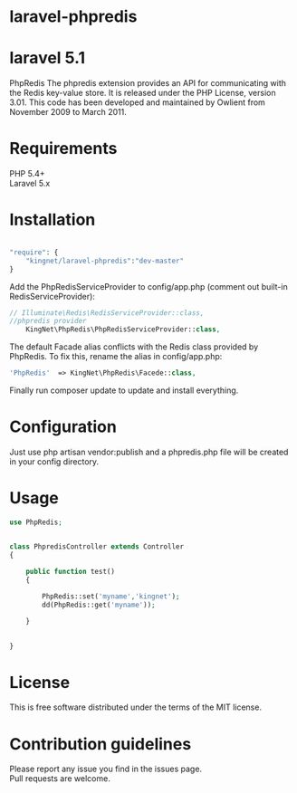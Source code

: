 # laravel-phpredis
laravel 5.1 
======
PhpRedis
The phpredis extension provides an API for communicating with the Redis key-value store. It is released under the PHP License, version 3.01. This code has been developed and maintained by Owlient from November 2009 to March 2011.

Requirements
======
PHP 5.4+<br/>
Laravel 5.x

Installation
======
```php	    
	    
"require": {
    "kingnet/laravel-phpredis":"dev-master"
}

```

Add the PhpRedisServiceProvider to config/app.php (comment out built-in RedisServiceProvider):

```php
// Illuminate\Redis\RedisServiceProvider::class,
//phpredis provider
    KingNet\PhpRedis\PhpRedisServiceProvider::class,

```

The default Facade alias conflicts with the Redis class provided by PhpRedis. To fix this, rename the alias in config/app.php:

```php
'PhpRedis'  => KingNet\PhpRedis\Facede::class,
```
Finally run composer update to update and install everything.


Configuration
===============
Just use php artisan vendor:publish and a phpredis.php file will be created in your config directory.

Usage
================

```php
use PhpRedis;


class PhpredisController extends Controller
{
  
    public function test()
    {

        PhpRedis::set('myname','kingnet');
        dd(PhpRedis::get('myname'));

    }

    
}
```


License
=============
This is free software distributed under the terms of the MIT license.

Contribution guidelines
==============

Please report any issue you find in the issues page.<br/>
Pull requests are welcome.
